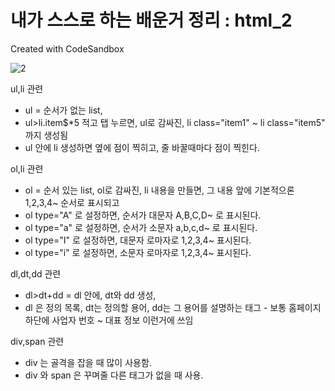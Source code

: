 # 내가 스스로 하는 배운거 정리 : html_2
Created with CodeSandbox

![2](https://user-images.githubusercontent.com/37132897/157599205-0f286ee8-adcc-4e84-865a-11519f567fc1.PNG)



ul,li 관련
- ul = 순서가 없는 list,
- ul>li.item$*5 적고 탭 누르면, ul로 감싸진, li class="item1" ~ li class="item5" 까지 생성됨
- ul 안에 li 생성하면 옆에 점이 찍히고, 줄 바꿀때마다 점이 찍힌다.

ol,li 관련
- ol = 순서 있는 list, ol로 감싸진, li 내용을 만들면, 그 내용 앞에 기본적으론 1,2,3,4~ 순서로 표시되고
- ol type="A" 로 설정하면, 순서가 대문자 A,B,C,D~ 로 표시된다.
- ol type="a" 로 설정하면, 순서가 소문자 a,b,c,d~ 로 표시된다.
- ol type="I" 로 설정하면, 대문자 로마자로 1,2,3,4~ 표시된다.
- ol type="i" 로 설정하면, 소문자 로마자로 1,2,3,4~ 표시된다.

dl,dt,dd 관련
- dl>dt+dd = dl 안에, dt와 dd 생성, 
- dl 은 정의 목록, dt는 정의할 용어, dd는 그 용어를 설명하는 태그 - 보통 홈페이지 하단에 사업자 번호 ~ 대표 정보 이런거에 쓰임

div,span 관련
- div 는 골격을 잡을 때 많이 사용함. 
- div 와 span 은 꾸며줄 다른 태그가 없을 때 사용.
